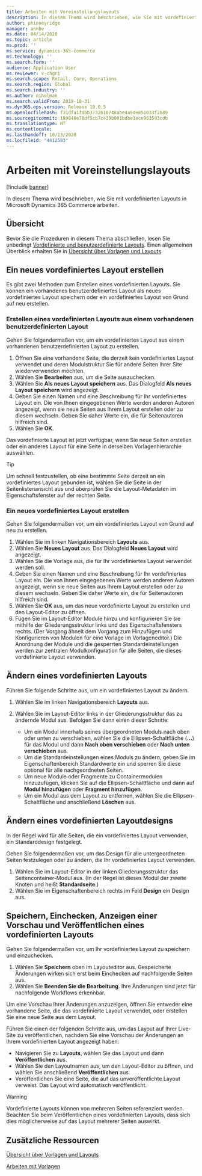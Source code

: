```yaml
---
title: Arbeiten mit Voreinstellungslayouts
description: In diesem Thema wird beschrieben, wie Sie mit vordefinierten Layouts in Microsoft Dynamics 365 Commerce arbeiten.
author: phinneyridge
manager: annbe
ms.date: 04/14/2020
ms.topic: article
ms.prod: ''
ms.service: dynamics-365-commerce
ms.technology: ''
ms.search.form: ''
audience: Application User
ms.reviewer: v-chgri
ms.search.scope: Retail, Core, Operations
ms.search.region: Global
ms.search.industry: ''
ms.author: niholman
ms.search.validFrom: 2019-10-31
ms.dyn365.ops.version: Release 10.0.5
ms.openlocfilehash: f31dfa1fdbb3732610748abe4a9de851033f2b89
ms.sourcegitcommit: 199848e78df5cb7c439b001bdbe1ece963593cdb
ms.translationtype: HT
ms.contentlocale: 
ms.lasthandoff: 10/13/2020
ms.locfileid: "4412583"
---
```

# <a name="work-with-preset-layouts"></a>Arbeiten mit Voreinstellungslayouts


[!include [banner](includes/banner.md)]

In diesem Thema wird beschrieben, wie Sie mit vordefinierten Layouts in Microsoft Dynamics 365 Commerce arbeiten.

## <a name="overview"></a>Übersicht

Bevor Sie die Prozeduren in diesem Thema abschließen, lesen Sie unbedingt [Vordefinierte und benutzerdefinierte Layouts](templates-layouts-overview.md#preset-and-custom-layouts). Einen allgemeinen Überblick erhalten Sie in [Übersicht über Vorlagen und Layouts](templates-layouts-overview.md).

## <a name="create-a-new-preset-layout"></a>Ein neues vordefiniertes Layout erstellen

Es gibt zwei Methoden zum Erstellen eines vordefinierten Layouts. Sie können ein vorhandenes benutzerdefiniertes Layout als neues vordefiniertes Layout speichern oder ein vordefiniertes Layout von Grund auf neu erstellen.

### <a name="create-a-preset-layout-from-an-existing-custom-layout"></a>Erstellen eines vordefinierten Layouts aus einem vorhandenen benutzerdefinierten Layout

Gehen Sie folgendermaßen vor, um ein vordefiniertes Layout aus einem vorhandenen benutzerdefinierten Layout zu erstellen.

1. Öffnen Sie eine vorhandene Seite, die derzeit kein vordefiniertes Layout verwendet und deren Modulstruktur Sie für andere Seiten Ihrer Site wiederverwenden möchten.
1. Wählen Sie **Bearbeiten** aus, um die Seite auszuchecken.
1. Wählen Sie **Als neues Layout speichern** aus. Das Dialogfeld **Als neues Layout speichern** wird angezeigt.
1. Geben Sie einen Namen und eine Beschreibung für Ihr vordefiniertes Layout ein. Die von Ihnen eingegebenen Werte werden anderen Autoren angezeigt, wenn sie neue Seiten aus Ihrem Layout erstellen oder zu diesem wechseln. Geben Sie daher Werte ein, die für Seitenautoren hilfreich sind.
1. Wählen Sie **OK**.

Das vordefinierte Layout ist jetzt verfügbar, wenn Sie neue Seiten erstellen oder ein anderes Layout für eine Seite in derselben Vorlagenhierarchie auswählen.

> [!TIP]
> Um schnell festzustellen, ob eine bestimmte Seite derzeit an ein vordefiniertes Layout gebunden ist, wählen Sie die Seite in der Seitenlistenansicht aus und überprüfen Sie die Layout-Metadaten im Eigenschaftsfenster auf der rechten Seite.

### <a name="create-a-new-preset-layout"></a>Ein neues vordefiniertes Layout erstellen

Gehen Sie folgendermaßen vor, um ein vordefiniertes Layout von Grund auf neu zu erstellen.

1. Wählen Sie im linken Navigationsbereich **Layouts** aus.
1. Wählen Sie **Neues Layout** aus. Das Dialogfeld **Neues Layout** wird angezeigt.
1. Wählen Sie die Vorlage aus, die für Ihr vordefiniertes Layout verwendet werden soll.
1. Geben Sie einen Namen und eine Beschreibung für Ihr vordefiniertes Layout ein. Die von Ihnen eingegebenen Werte werden anderen Autoren angezeigt, wenn sie neue Seiten aus Ihrem Layout erstellen oder zu diesem wechseln. Geben Sie daher Werte ein, die für Seitenautoren hilfreich sind.
1. Wählen Sie **OK** aus, um das neue vordefinierte Layout zu erstellen und den Layout-Editor zu öffnen.
1. Fügen Sie im Layout-Editor Module hinzu und konfigurieren Sie sie mithilfe der Gliederungsstruktur links und des Eigenschaftsfensters rechts. (Der Vorgang ähnelt dem Vorgang zum Hinzufügen und Konfigurieren von Modulen für eine Vorlage im Vorlageneditor.) Die Anordnung der Module und die gesperrten Standardeinstellungen werden zur zentralen Modulkonfiguration für alle Seiten, die dieses vordefinierte Layout verwenden.

## <a name="modify-a-preset-layout"></a>Ändern eines vordefinierten Layouts

Führen Sie folgende Schritte aus, um ein vordefiniertes Layout zu ändern.

1. Wählen Sie im linken Navigationsbereich **Layouts** aus.
1. Wählen Sie im Layout-Editor links in der Gliederungsstruktur das zu ändernde Modul aus. Befolgen Sie dann einen dieser Schritte:

    - Um ein Modul innerhalb seines übergeordneten Moduls nach oben oder unten zu verschieben, wählen Sie die Ellipsen-Schaltfläche (**...**) für das Modul und dann **Nach oben verschieben** oder **Nach unten verschieben** aus.
    - Um die Standardeinstellungen eines Moduls zu ändern, geben Sie im Eigenschaftenbereich Standardwerte ein und sperren Sie diese optional für alle nachgeordneten Seiten.
    - Um neue Module oder Fragmente zu Containermodulen hinzuzufügen, klicken Sie auf die Ellipsen-Schaltfläche und dann auf **Modul hinzufügen** oder **Fragment hinzufügen**.
    - Um ein Modul aus dem Layout zu entfernen, wählen Sie die Ellipsen-Schaltfläche und anschließend **Löschen** aus.

## <a name="change-a-preset-layout-theme"></a>Ändern eines vordefinierten Layoutdesigns

In der Regel wird für alle Seiten, die ein vordefiniertes Layout verwenden, ein Standarddesign festgelegt.

Gehen Sie folgendermaßen vor, um das Design für alle untergeordneten Seiten festzulegen oder zu ändern, die Ihr vordefiniertes Layout verwenden.

1. Wählen Sie im Layout-Editor in der linken Gliederungsstruktur das Seitencontainer-Modul aus. (In der Regel ist dieses Modul der zweite Knoten und heißt **Standardseite**.)
1. Wählen Sie im Eigenschaftenbereich rechts im Feld **Design** ein Design aus.

## <a name="save-check-in-preview-and-publish-a-preset-layout"></a>Speichern, Einchecken, Anzeigen einer Vorschau und Veröffentlichen eines vordefinierten Layouts

Gehen Sie folgendermaßen vor, um Ihr vordefiniertes Layout zu speichern und einzuchecken.

1. Wählen Sie **Speichern** oben im Layouteditor aus. Gespeicherte Änderungen wirken sich erst beim Einchecken auf nachfolgende Seiten aus.
1. Wählen Sie **Beenden Sie die Bearbeitung**. Ihre Änderungen sind jetzt für nachfolgende Workflows erkennbar.

Um eine Vorschau Ihrer Änderungen anzuzeigen, öffnen Sie entweder eine vorhandene Seite, die das vordefinierte Layout verwendet, oder erstellen Sie eine neue Seite aus dem Layout.

Führen Sie einen der folgenden Schritte aus, um das Layout auf Ihrer Live-Site zu veröffentlichen, nachdem Sie eine Vorschau der Änderungen an Ihrem vordefinierten Layout angezeigt haben:

* Navigieren Sie zu **Layouts**, wählen Sie das Layout und dann **Veröffentlichen** aus.
* Wählen Sie den Layoutnamen aus, um den Layout-Editor zu öffnen, und wählen Sie anschließend **Veröffentlichen** aus.
* Veröffentlichen Sie eine Seite, die auf das unveröffentlichte Layout verweist. Das Layout wird automatisch veröffentlicht.

> [!WARNING]
> Vordefinierte Layouts können von mehreren Seiten referenziert werden. Beachten Sie beim Veröffentlichen eines vordefinierten Layouts, dass sich dies möglicherweise auf das Layout mehrerer Seiten auswirkt.

## <a name="additional-resources"></a>Zusätzliche Ressourcen

[Übersicht über Vorlagen und Layouts](templates-layouts-overview.md)

[Arbeiten mit Vorlagen](work-with-templates.md)
